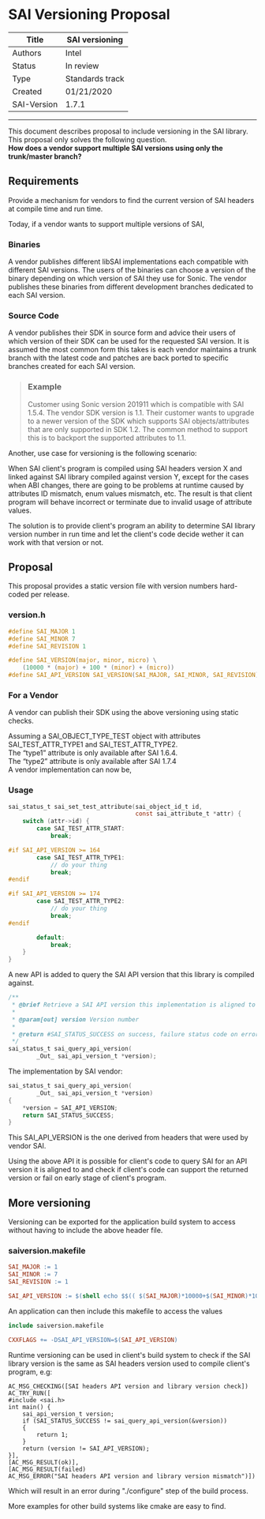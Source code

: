 SAI Versioning Proposal
=======================

Title    | SAI versioning
-------- | ---
Authors  | Intel
Status   | In review
Type     | Standards track
Created  | 01/21/2020
SAI-Version | 1.7.1

----------

This document describes proposal to include versioning in the SAI library. This proposal only solves the following question. <br>
**How does a vendor support multiple SAI versions using only the trunk/master branch?**

Requirements
------------
Provide a mechanism for vendors to find the current version of SAI headers at compile time and run time.

Today, if a vendor wants to support multiple versions of SAI,

### Binaries
A vendor publishes different libSAI implementations each compatible with different SAI versions. The users of the binaries can choose a version of the binary depending on which version of SAI they use for Sonic. The vendor publishes these binaries from different development branches dedicated to each SAI version.

### Source Code
A vendor publishes their SDK in source form and advice their users of which version of their SDK can be used for the requested SAI version. It is assumed the most common form this takes is each vendor maintains a trunk branch with the latest code and patches are back ported to specific branches created for each SAI version.

> ### Example
> Customer using Sonic version 201911 which is compatible with SAI 1.5.4. The vendor SDK version is 1.1. Their customer wants to upgrade to a newer version of the SDK which supports SAI objects/attributes that are only supported in SDK 1.2. The common method to support this is to backport the supported attributes to 1.1.

Another, use case for versioning is the following scenario:

When SAI client's program is compiled using SAI headers version X and linked against SAI library compiled against version Y, except for the cases when ABI changes, there are going to be problems at runtime caused by attributes ID mismatch, enum values mismatch, etc.
The result is that client program will behave incorrect or terminate due to invalid usage of attribute values.

The solution is to provide client's program an ability to determine SAI library version number in run time and let the client's code decide wether it can work with that version or not.


Proposal
--------
This proposal provides a static version file with version numbers hard-coded per release.

### version.h
```c
#define SAI_MAJOR 1
#define SAI_MINOR 7
#define SAI_REVISION 1

#define SAI_VERSION(major, minor, micro) \
    (10000 * (major) + 100 * (minor) + (micro))
#define SAI_API_VERSION SAI_VERSION(SAI_MAJOR, SAI_MINOR, SAI_REVISION)
```

### For a Vendor
A vendor can publish their SDK using the above versioning using static checks.

Assuming a SAI_OBJECT_TYPE_TEST object with attributes SAI_TEST_ATTR_TYPE1 and SAI_TEST_ATTR_TYPE2. <br>
The “type1” attribute is only available after SAI 1.6.4. <br>
The “type2” attribute is only available after SAI 1.7.4 <br>
A vendor implementation can now be,

### Usage
```c
sai_status_t sai_set_test_attribute(sai_object_id_t id,
                                    const sai_attribute_t *attr) {
    switch (attr->id) {
        case SAI_TEST_ATTR_START:
            break;

#if SAI_API_VERSION >= 164
        case SAI_TEST_ATTR_TYPE1:
            // do your thing
            break;
#endif

#if SAI_API_VERSION >= 174
        case SAI_TEST_ATTR_TYPE2:
            // do your thing
            break;
#endif

        default:
            break;
    }
}
```

A new API is added to query the SAI API version that this library is compiled against.

```c
/**
 * @brief Retrieve a SAI API version this implementation is aligned to
 *
 * @param[out] version Version number
 *
 * @return #SAI_STATUS_SUCCESS on success, failure status code on error
 */
sai_status_t sai_query_api_version(
        _Out_ sai_api_version_t *version);
```

The implementation by SAI vendor:

```c
sai_status_t sai_query_api_version(
        _Out_ sai_api_version_t *version)
{
    *version = SAI_API_VERSION;
    return SAI_STATUS_SUCCESS;
}
```

This SAI_API_VERSION is the one derived from headers that were used by vendor SAI.

Using the above API it is possible for client's code to query SAI for an API version it is aligned to
and check if client's code can support the returned version or fail on early stage of client's program.


More versioning
---------------
Versioning can be exported for the application build system to access without having to include the above header file.
### saiversion.makefile
```makefile
SAI_MAJOR := 1
SAI_MINOR := 7
SAI_REVISION := 1

SAI_API_VERSION := $(shell echo $$(( $(SAI_MAJOR)*10000+$(SAI_MINOR)*10+$(SAI_REVISION) )))
```
An application can then include this makefile to access the values
```makefile
include saiversion.makefile

CXXFLAGS += -DSAI_API_VERSION=$(SAI_API_VERSION)
```

Runtime versioning can be used in client's build system to check if the SAI library version is the same as SAI headers version used to compile client's program, e.g:
```
AC_MSG_CHECKING([SAI headers API version and library version check])
AC_TRY_RUN([
#include <sai.h>
int main() {
    sai_api_version_t version;
    if (SAI_STATUS_SUCCESS != sai_query_api_version(&version))
    {
        return 1;
    }
    return (version != SAI_API_VERSION);
}],
[AC_MSG_RESULT(ok)],
[AC_MSG_RESULT(failed)
AC_MSG_ERROR("SAI headers API version and library version mismatch")])
```

Which will result in an error during "./configure" step of the build process.

More examples for other build systems like cmake are easy to find.

